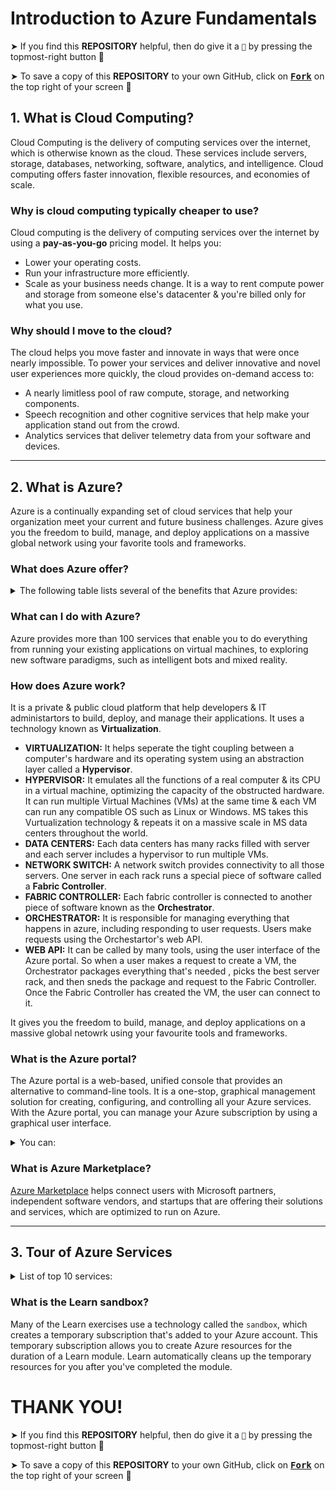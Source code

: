# Introduction to Azure Fundamentals

➤ If you find this **REPOSITORY** helpful, then do give it a `🌟` by pressing the topmost-right button 🤗

➤ To save a copy of this **REPOSITORY** to your own GitHub, click on <a href="https://github.com/Neklaustares-tPtwP/Microsoft-Future_Ready_Talent-Internship/edit/master/README.md"><kbd><b>Fork</b></kbd></a> on the top right of your screen 🤗

## 1. What is Cloud Computing?

Cloud Computing is the delivery of computing services over the internet, which is otherwise known as the cloud. These services include servers, storage, databases, networking, software, analytics, and intelligence. Cloud computing offers faster innovation, flexible resources, and economies of scale.

### Why is cloud computing typically cheaper to use?
Cloud computing is the delivery of computing services over the internet by using a **pay-as-you-go** pricing model. It helps you:
- Lower your operating costs.
- Run your infrastructure more efficiently.
- Scale as your business needs change.
It is a way to rent compute power and storage from someone else's datacenter & you're billed only for what you use.

### Why should I move to the cloud?
The cloud helps you move faster and innovate in ways that were once nearly impossible. To power your services and deliver innovative and novel user experiences more quickly, the cloud provides on-demand access to:
- A nearly limitless pool of raw compute, storage, and networking components.
- Speech recognition and other cognitive services that help make your application stand out from the crowd.
- Analytics services that deliver telemetry data from your software and devices.
<hr>

## 2. What is Azure?

Azure is a continually expanding set of cloud services that help your organization meet your current and future business challenges. Azure gives you the freedom to build, manage, and deploy applications on a massive global network using your favorite tools and frameworks.

### What does Azure offer?
<details><summary>The following table lists several of the benefits that Azure provides:</summary>
  <ul>
        <li><b>Be ready for the future:</b> Continuous innovation from Microsoft supports your development today and your product visions for tomorrow.</li>
        <li><b>Build on your terms:</b> With a commitment to open source, and support for all languages and frameworks, you can build how you want and deploy where you want to.</li>
        <li><b>Operate hybrid seamlessly:</b> Integrate and manage your environments with tools and services designed for a hybrid cloud solution.</li>
        <li><b>Trust your cloud:</b> Get security from the ground up, backed by a team of experts, and proactive compliance trusted by enterprises, governments, and startups.</li>
    </ul>
</details>

### What can I do with Azure?
Azure provides more than 100 services that enable you to do everything from running your existing applications on virtual machines, to exploring new software paradigms, such as intelligent bots and mixed reality.

### How does Azure work?
It is a private & public cloud platform that help developers & IT administartors to build, deploy, and manage their applications. It uses a technology known as **Virtualization**. 
- **VIRTUALIZATION:** It helps seperate the tight coupling between a computer's hardware and its operating system using an abstraction layer called a **Hypervisor**.
- **HYPERVISOR:** It emulates all the functions of a real computer & its CPU in a virtual machine, optimizing the capacity of the obstructed hardware. It can run multiple Virtual Machines (VMs) at the same time & each VM can run any compatible OS such as Linux or Windows. MS takes this Vurtualization technology & repeats it on a massive scale in MS data centers throughout the world.
- **DATA CENTERS:** Each data centers has many racks filled with server and each server includes a hypervisor to run multiple VMs.
- **NETWORK SWITCH:** A network switch provides connectivity to all those servers. One server in each rack runs a special piece of software called a **Fabric Controller**.
- **FABRIC CONTROLLER:** Each fabric controller is connected to another piece of software known as the **Orchestrator**.
- **ORCHESTRATOR:** It is responsible for managing everything that happens in azure, including responding to user requests. Users make requests using the Orchestartor's web API. 
- **WEB API:** It can be called by many tools, using the user interface of the Azure portal. So when a user makes a request to create a VM, the Orchestrator packages everything that's needed , picks the best server rack, and then sneds the package and request to the Fabric Controller. Once the Fabric Controller has created the VM, the user can connect to it.  

It gives you the freedom to build, manage, and deploy applications on a massive global netowrk using your favourite tools and frameworks.


### What is the Azure portal?
The Azure portal is a web-based, unified console that provides an alternative to command-line tools. It is a one-stop, graphical management solution for creating, configuring, and controlling all your Azure services. With the Azure portal, you can manage your Azure subscription by using a graphical user interface.<details><summary>You can:</summary>
  <ul>
        <li>Build, manage, and monitor everything from simple web apps to complex cloud deployments.</li>
        <li>Create custom dashboards for an organized view of resources.</li>
        <li>Scale services by adding or removing resources from your subscription.</li>
        <li>Monitor the health of applications, track costs & billing status, analyze the performance of your applications in real-time or create reports for in-depth analysis.</li>
        <li>Configure accessibility options for an optimal experience.</li>
    </ul>
    <img src="https://github.com/Neklaustares-tPtwP/Microsoft-Future_Ready_Talent-Internship/blob/master/Azure%20Fundamentals%20(AZ-900)/Describe%20Core%20Azure%20Concepts/img/azure-portal-dd184579.png" width="360px">
</details>

### What is Azure Marketplace?
[Azure Marketplace](https://azuremarketplace.microsoft.com/en-US/) helps connect users with Microsoft partners, independent software vendors, and startups that are offering their solutions and services, which are optimized to run on Azure.
<hr>

## 3. Tour of Azure Services

<details><summary>List of top 10 services:</summary>
<ul>
  <li><b>COMPUTE:</b> These cloud services let you `scale` your computing capability on demand while only paying for what you use. Add VMs as needed or scale your company's app services for web and mobile apps. </li>
  <li><b>NETWORKING:</b> These featurs help you connect your cloud & on-premise infrastructure in order to bring the best possible experience to your customers. `VPNs` & `Load-balancing` are two examples of this feature. </li>
  <li><b>STORAGE:</b> Disk, file, blob or archival storage, these services let you scale your data & app storage needs in a secure fashion.</li>
  <li><b>MOBILE:</b> Build & deploy cross-platform & native apps for any mobile device, use `Xamarin` to build cloud-powered apps, & take advantage of cognitive services.</li>
  <li><b>DATABASES:</b> Use tools to manage your SQL, Cosmos DB, MySQL, & other data services.</li>
  <li><b>WEB:</b> Help you build, deploy, manage & scale your web applications. Create web apps, publish APIs to your services, or use `Azure Maps` to provide geospatial context to your data.</li>
  <li><b>IoT:</b> Connect, monitor & manage all your IoT assets. Analyze the data as it arrives from the sensors & then take meaningful action with it.</li>
  <li><b>Big Data:</b> When you have large volumes of data, these open source cluster services will help you run analytics at a massive scale & make decisions based off of complex queries.</li>
  <li><b>AI:</b> Use your existing data to forecast future behaviours. Use ML to build, train & deploy models to the cloud.</li>
  <li><b>DevOps:</b> DevOps brings together people, processes, and technology by automating software delivery to provide continuous value to your users. Create, build & release pipelines that provide continuous integration, delivery, & deployment for your applications.</li>
</ul>


<h3> Compute </h3>
Compute services are often one of the primary reasons why companies move to the Azure platform. Azure provides a range of options for hosting applications and services. Here are some examples of compute services in Azure.

|Service name | Service function|
|:--:|:--:|
|Azure Virtual Machines | Windows or Linux virtual machines (VMs) hosted in Azure.|
|Azure Virtual Machine Scale Sets | Scaling for Windows or Linux VMs hosted in Azure.|
|Azure Kubernetes Service | Cluster management for VMs that run containerized services.|
|Azure Service Fabric | Distributed systems platform that runs in Azure or on-premises.|
|Azure Batch | Managed service for parallel and high-performance computing applications.|
|Azure Container Instances | Containerized apps run on Azure without provisioning servers or VMs.|
|Azure Functions | An event-driven, serverless compute service.|

<h3>Networking</h3>
Linking compute resources and providing access to applications is the key function of Azure networking. Networking functionality in Azure includes a range of options to connect the outside world to services and features in the global Azure datacenters.

|Service name|Service function|
|:--:|:--:|
|Azure Virtual Network|Connects VMs to incoming VPN connections.|
|Azure Load Balancer|Balances inbound and outbound connections to applications or service endpoints.|
|Azure Application Gateway|Optimizes app server farm delivery while increasing application security.|
|Azure VPN Gateway|Accesses Azure Virtual Networks through high-performance VPN gateways.|
|Azure DNS|Provides ultra-fast DNS responses and ultra-high domain availability.|
|Azure Content Delivery Network|Delivers high-bandwidth content to customers globally.|
|Azure DDoS Protection|Protects Azure-hosted applications from distributed denial of service (DDOS) attacks.|
|Azure Traffic Manager|Distributes network traffic across Azure regions worldwide.|
|Azure ExpressRoute|Connects to Azure over high-bandwidth dedicated secure connections.|
|Azure Network Watcher|Monitors and diagnoses network issues by using scenario-based analysis.|
|Azure Firewall|Implements high-security, high-availability firewall with unlimited scalability.|
|Azure Virtual WAN|Creates a unified wide area network (WAN) that connects local and remote sites.|

<h3>Storage</h3>

|Service name|Service function|
|:--:|:--:|
|Azure Blob storage|Storage service for very large objects, such as video files or bitmaps.|
|Azure File storage|File shares that can be accessed and managed like a file server.|
|Azure Queue storage|A data store for queuing and reliably delivering messages between applications.|
|Azure Table storage|Table storage is a service that stores non-relational structured data (also known as structured NoSQL data) in the cloud, providing a key/attribute store with a schemaless design.|

<h3>These services all share several common characteristics:</h3>
<ul>
<li>Durable and highly available with redundancy and replication.</li>
<li>Secure through automatic encryption and role-based access control.</li>
<li>Scalable with virtually unlimited storage.</li>
<li>Managed, handling maintenance and any critical problems for you.</li>
<li>Accessible from anywhere in the world over HTTP or HTTPS.</li>
</ul>

</details>

### What is the Learn sandbox?
Many of the Learn exercises use a technology called the `sandbox`, which creates a temporary subscription that's added to your Azure account. This temporary subscription allows you to create Azure resources for the duration of a Learn module. Learn automatically cleans up the temporary resources for you after you've completed the module.


# THANK YOU!

➤ If you find this **REPOSITORY** helpful, then do give it a `🌟` by pressing the topmost-right button 🤗

➤ To save a copy of this **REPOSITORY** to your own GitHub, click on <a href="https://github.com/Neklaustares-tPtwP/Microsoft-Future_Ready_Talent-Internship/edit/master/README.md"><kbd><b>Fork</b></kbd></a> on the top right of your screen 🤗
